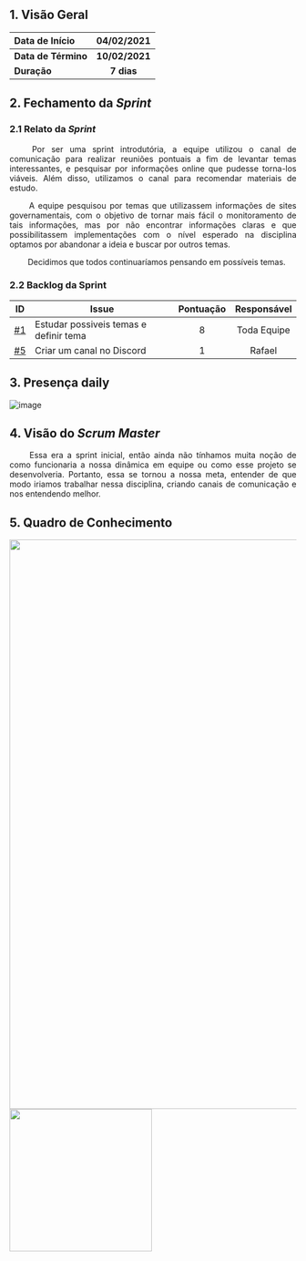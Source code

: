 

##  1. <a name="1">Visão Geral</a>

| Data de Início | 04/02/2021 |
|:--|:--:|
| **Data de Término** | **10/02/2021** |
| **Duração** | **7 dias** |

## 2. <a name="2">Fechamento da _Sprint_</a>

### 2.1 <a name="2.1">Relato da _Sprint_</a>

<p align="justify">&emsp;&emsp; Por ser uma sprint introdutória, a equipe utilizou o canal de comunicação para realizar reuniões pontuais a fim de levantar temas interessantes, e pesquisar por informações online que pudesse torna-los viáveis. Além disso, utilizamos o canal para recomendar materiais de estudo.</p>

<p align="justify">&emsp;&emsp; A equipe pesquisou por temas que utilizassem informações de sites governamentais, com o objetivo de tornar mais fácil o monitoramento de tais informações, mas por não encontrar informações claras e que possibilitassem implementações com o nível esperado na disciplina optamos por abandonar a ideia e buscar por outros temas.</p>

<p align="justify">&emsp;&emsp; Decidimos que todos continuaríamos pensando em possíveis temas.
</p>

### 2.2 <a name="2.2">Backlog da Sprint</a>
<!-- Exemplo -->
| ID | Issue | Pontuação | Responsável|
|:--:| ------- | :----: | :----: |
| [#1](https://github.com/fga-eps-mds/2020.2-Anunbis/issues/1) | Estudar possiveis temas e definir tema | 8| Toda Equipe|
| [#5](https://github.com/fga-eps-mds/2020.2-Anunbis/issues/5) | Criar um canal no Discord |1| Rafael |

## 3. <a name="3">Presença daily</a>
![image](https://user-images.githubusercontent.com/54644626/111932285-e1ee8000-8a9b-11eb-9204-bf9aae2571a7.png)

## 4. <a name="4">Visão do _Scrum Master_</a>
<p align="justify">&emsp;&emsp; Essa era a sprint inicial, então ainda não tínhamos muita noção de como funcionaria a nossa dinâmica em equipe ou como esse projeto se desenvolveria. Portanto, essa se tornou a nossa meta, entender de que modo iriamos trabalhar nessa disciplina, criando canais de comunicação e nos entendendo melhor.</p>


## 5. <a name="5">Quadro de Conhecimento</a>

<img src="/2020.2-Anunbis/images/quadroConhecimento1.png" width="1000">
<img src="/2020.2-Anunbis/images/legendaQuadroConhecimento.png" width="250">
